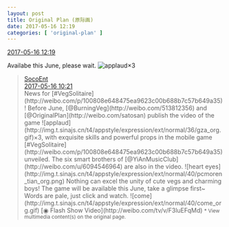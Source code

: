 ```yaml
---
layout: post
title: Original Plan (原际画)
date: 2017-05-16 12:19
categories: [ 'original-plan' ]
---
```


<div class="weibo-info">
  <a href="http://weibo.com/5626539553/F3mgrCI2l">2017-05-16 12:19</a>
</div>

Availabe this June, please wait. ![applaud](http://img.t.sinajs.cn/t4/appstyle/expression/ext/normal/36/gza_org.gif)×3

<!-- more -->

> <div class="weibo-post-name">
>   <a href="http://weibo.com/u/5334577878">SocoEnt</a>
> </div>
> <div class="weibo-info">
>   <a href="http://weibo.com/5334577878/F3luEFqMd">2017-05-16 10:21</a>
> </div>
> News for [#VegSolitaire](http://weibo.com/p/100808e648475ea9623c00b688b7c57b649a35)! Before June, [@BurningVeg](http://weibo.com/513812356) and [@OriginalPlan](http://weibo.com/satosan) publish the video of the game ![applaud](http://img.t.sinajs.cn/t4/appstyle/expression/ext/normal/36/gza_org.gif)×3, with exquisite skills and powerful props in the mobile game [#VegSolitaire](http://weibo.com/p/100808e648475ea9623c00b688b7c57b649a35) unveiled. The six smart brothers of [@YiAnMusicClub](http://weibo.com/u/6094546964) are also in the video. ![heart eyes](http://img.t.sinajs.cn/t4/appstyle/expression/ext/normal/40/pcmoren_tian_org.png) Nothing can excel the unity of cute vegs and charming boys! The game will be available this June, take a glimpse first~ Words are pale, just click and watch. ![come](http://img.t.sinajs.cn/t4/appstyle/expression/ext/normal/40/come_org.gif) [◉ Flash Show Video](http://weibo.com/tv/v/F3luEFqMd)  
> <small>* View multimedia content(s) on the original page.</small>
